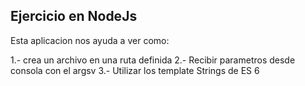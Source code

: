 

## Ejercicio en NodeJs


Esta aplicacion nos ayuda a ver como:

1.- crea un archivo en una ruta definida
2.- Recibir parametros desde consola con el argsv
3.- Utilizar los template Strings de ES 6